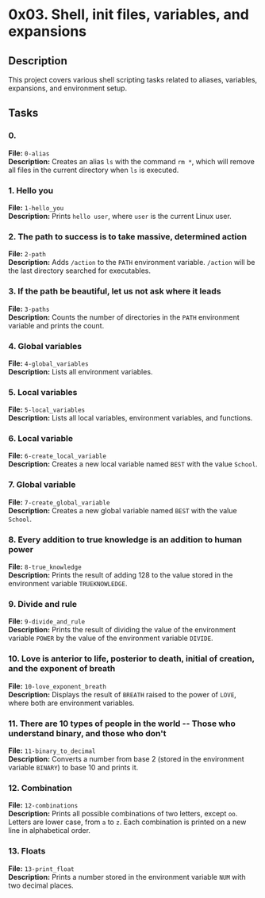# 0x03. Shell, init files, variables, and expansions

## Description
This project covers various shell scripting tasks related to aliases, variables, expansions, and environment setup.

## Tasks

### 0. <o>
**File:** `0-alias`  
**Description:** Creates an alias `ls` with the command `rm *`, which will remove all files in the current directory when `ls` is executed.

### 1. Hello you
**File:** `1-hello_you`  
**Description:** Prints `hello user`, where `user` is the current Linux user.

### 2. The path to success is to take massive, determined action
**File:** `2-path`  
**Description:** Adds `/action` to the `PATH` environment variable. `/action` will be the last directory searched for executables.

### 3. If the path be beautiful, let us not ask where it leads
**File:** `3-paths`  
**Description:** Counts the number of directories in the `PATH` environment variable and prints the count.

### 4. Global variables
**File:** `4-global_variables`  
**Description:** Lists all environment variables.

### 5. Local variables
**File:** `5-local_variables`  
**Description:** Lists all local variables, environment variables, and functions.

### 6. Local variable
**File:** `6-create_local_variable`  
**Description:** Creates a new local variable named `BEST` with the value `School`.

### 7. Global variable
**File:** `7-create_global_variable`  
**Description:** Creates a new global variable named `BEST` with the value `School`.

### 8. Every addition to true knowledge is an addition to human power
**File:** `8-true_knowledge`  
**Description:** Prints the result of adding 128 to the value stored in the environment variable `TRUEKNOWLEDGE`.

### 9. Divide and rule
**File:** `9-divide_and_rule`  
**Description:** Prints the result of dividing the value of the environment variable `POWER` by the value of the environment variable `DIVIDE`.

### 10. Love is anterior to life, posterior to death, initial of creation, and the exponent of breath
**File:** `10-love_exponent_breath`  
**Description:** Displays the result of `BREATH` raised to the power of `LOVE`, where both are environment variables.

### 11. There are 10 types of people in the world -- Those who understand binary, and those who don't
**File:** `11-binary_to_decimal`  
**Description:** Converts a number from base 2 (stored in the environment variable `BINARY`) to base 10 and prints it.

### 12. Combination
**File:** `12-combinations`  
**Description:** Prints all possible combinations of two letters, except `oo`. Letters are lower case, from `a` to `z`. Each combination is printed on a new line in alphabetical order.

### 13. Floats
**File:** `13-print_float`  
**Description:** Prints a number stored in the environment variable `NUM` with two decimal places.

